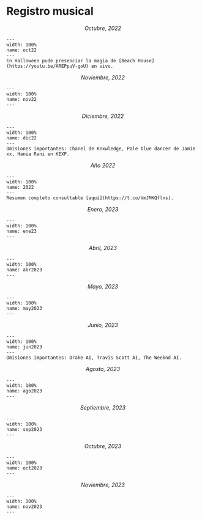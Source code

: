 # Registro musical

<p align="center">
<i>
Octubre, 2022
</i>
</p>

```{figure} ../../img/musica/octubre22.jpeg
---
width: 100%
name: oct22
---
En Halloween pude presenciar la magia de [Beach House](https://youtu.be/AREPpuV-goU) en vivo.
```

<p align="center">
<i>
Noviembre, 2022
</i>
</p>

```{figure} ../../img/musica/fullnov22.jpeg
---
width: 100%
name: nov22
---
```

<p align="center">
<i>
Diciembre, 2022
</i>
</p>

```{figure} ../../img/musica/dic22.jpeg
---
width: 100%
name: dic22
---
Omisiones importantes: Chanel de Knxwledge, Pale blue dancer de Jamie xx, Hania Rani en KEXP.
```

<p align="center">
<i>
Año 2022
</i>
</p>

```{figure} ../../img/musica/2022.jpeg
---
width: 100%
name: 2022
---
Resumen completo consultable [aquí](https://t.co/VmJMKQflns).
```

<p align="center">
<i>
Enero, 2023
</i>
</p>

```{figure} ../../img/musica/ene2023.jpeg
---
width: 100%
name: ene23
---
```

<p align="center">
<i>
Abril, 2023
</i>
</p>

```{figure} ../../img/musica/abr2023.jpeg
---
width: 100%
name: abr2023
---
```

<p align="center">
<i>
Mayo, 2023
</i>
</p>

```{figure} ../../img/musica/may23.jpeg
---
width: 100%
name: may2023
---
```

<p align="center">
<i>
Junio, 2023
</i>
</p>

```{figure} ../../img/musica/jun2023.jpeg
---
width: 100%
name: jun2023
---
Omisiones importantes: Drake AI, Travis Scott AI, The Weeknd AI.
```

<p align="center">
<i>
Agosto, 2023
</i>
</p>

```{figure} ../../img/musica/ago2023.jpeg
---
width: 100%
name: ago2023
---
```

<p align="center">
<i>
Septiembre, 2023
</i>
</p>

```{figure} ../../img/musica/sep2023.jpeg
---
width: 100%
name: sep2023
---
```

<p align="center">
<i>
Octubre, 2023
</i>
</p>

```{figure} ../../img/musica/oct23.jpeg
---
width: 100%
name: oct2023
---
```

<p align="center">
<i>
Noviembre, 2023
</i>
</p>

```{figure} ../../img/musica/nov23.jpeg
---
width: 100%
name: nov2023
---
```